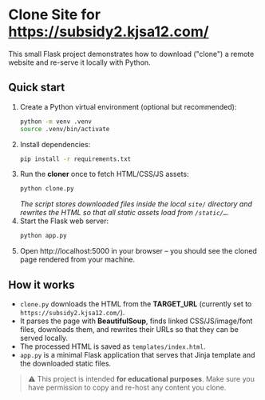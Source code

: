 # Clone Site for https://subsidy2.kjsa12.com/

This small Flask project demonstrates how to download ("clone") a remote website and re-serve it locally with Python.

## Quick start

1.  Create a Python virtual environment (optional but recommended):
    ```bash
    python -m venv .venv
    source .venv/bin/activate
    ```
2.  Install dependencies:
    ```bash
    pip install -r requirements.txt
    ```
3.  Run the **cloner** once to fetch HTML/CSS/JS assets:
    ```bash
    python clone.py
    ```
    *The script stores downloaded files inside the local `site/` directory and rewrites the HTML so that all static assets load from `/static/…`.*
4.  Start the Flask web server:
    ```bash
    python app.py
    ```
5.  Open http://localhost:5000 in your browser – you should see the cloned page rendered from your machine.

## How it works

* `clone.py` downloads the HTML from the **TARGET_URL** (currently set to `https://subsidy2.kjsa12.com/`).
* It parses the page with **BeautifulSoup**, finds linked CSS/JS/image/font files, downloads them, and rewrites their URLs so that they can be served locally.
* The processed HTML is saved as `templates/index.html`.
* `app.py` is a minimal Flask application that serves that Jinja template and the downloaded static files.

>  ⚠️  This project is intended **for educational purposes**.  Make sure you have permission to copy and re-host any content you clone.